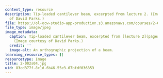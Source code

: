 ```yaml
---
content_type: resource
description: Tip-loaded cantilever beam, excerpted from lecture 2. (Image courtesy
  of David Parks.)
file: https://ol-ocw-studio-app-production.s3.amazonaws.com/courses/2-002-mechanics-and-materials-ii-spring-2004/83cd377f8c1d6b4655e367bfdf036853_2-002s04.jpg
file_type: image/jpeg
image_metadata:
  caption: Tip-loaded cantilever beam, excerpted from [lecture 2](pages/lecture-notes).
    (Image courtesy of David Parks.)
  credit: ''
  image-alt: An orthographic projection of a beam.
learning_resource_types: []
resourcetype: Image
title: 2-002s04.jpg
uid: 83cd377f-8c1d-6b46-55e3-67bfdf036853
---
```

